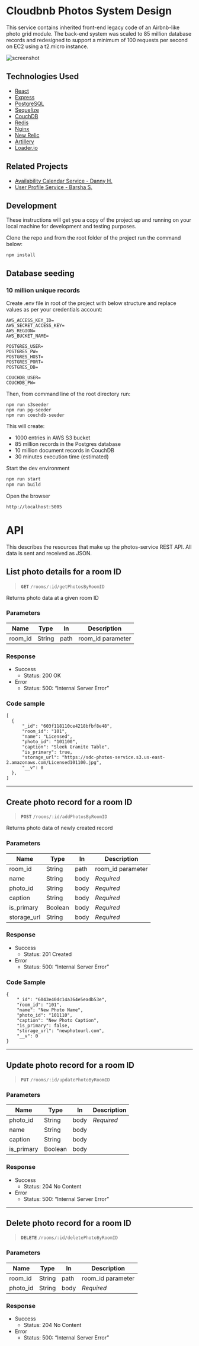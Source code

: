 # Cloudbnb Photos System Design

This service contains inherited front-end legacy code of an Airbnb-like photo grid module. The back-end system was scaled to 85 million database records and redesigned to support a minimum of 100 requests per second on EC2 using a t2.micro instance.

![screenshot](./screenshot.png)

## Technologies Used

* [React](https://github.com/facebook/react)
* [Express](http://expressjs.com/)
* [PostgreSQL](https://www.postgresql.org/)
* [Sequelize](https://sequelize.org/)
* [CouchDB](https://couchdb.apache.org/)
* [Redis](https://redis.io/)
* [Nginx](https://www.nginx.com/)
* [New Relic](https://newrelic.com/)
* [Artillery](https://artillery.io/)
* [Loader.io](https://loader.io/)

## Related Projects

- [Availability Calendar Service - Danny H.](https://github.com/sdc-jackson/availability-service)
- [User Profile Service - Barsha S.](https://github.com/sdc-jackson/user-service)


## Development

These instructions will get you a copy of the project up and running on your local machine for development and testing purposes.

Clone the repo and from the root folder of the project run the command below:
```
npm install
```

## Database seeding
### 10 million unique records
Create .env file in root of the project with below structure and replace values as per your credentials account:
```
AWS_ACCESS_KEY_ID=
AWS_SECRET_ACCESS_KEY=
AWS_REGION=
AWS_BUCKET_NAME=

POSTGRES_USER=
POSTGRES_PW=
POSTGRES_HOST=
POSTGRES_PORT=
POSTGRES_DB=

COUCHDB_USER=
COUCHDB_PW=
```

Then, from command line of the root directory run:
```
npm run s3seeder
npm run pg-seeder
npm run couchdb-seeder
```
This will create:
* 1000 entries in AWS S3 bucket
* 85 million records in the Postgres database
* 10 million document records in CouchDB
* 30 minutes execution time (estimated)

Start the dev environment
```sh
npm run start
npm run build
```

Open the browser
```
http://localhost:5005
```

# API
This describes the resources that make up the photos-service REST API. All data is sent and received as JSON.

## List photo details for a room ID
> **`GET`** `/rooms/:id/getPhotosByRoomID`

Returns photo data at a given room ID

### Parameters
| Name        | Type        | In   | Description       |
| ----------- | ----------- | ---- | ----------------- |
| room_id     | String      | path | room_id parameter |

### Response
* Success
  - Status: 200 OK
* Error
  - Status: 500: “Internal Server Error”

### Code sample

```
[
  {
      "_id": "603f118110ce4218bfbf8e48",
      "room_id": "101",
      "name": "Licensed",
      "photo_id": "101100",
      "caption": "Sleek Granite Table",
      "is_primary": true,
      "storage_url": "https://sdc-photos-service.s3.us-east-2.amazonaws.com/Licensed101100.jpg",
      "__v": 0
  },
]
```
_________________

## Create photo record for a room ID
> **`POST`** `/rooms/:id/addPhotosByRoomID`

Returns photo data of newly created record

### Parameters
| Name        | Type        | In   | Description       |
| ----------- | ----------- | ---- | ----------------- |
| room_id     | String      | path | room_id parameter |
| name        | String      | body | *Required*        |
| photo_id    | String      | body | *Required*        |
| caption     | String      | body | *Required*        |
| is_primary  | Boolean     | body | *Required*        |
| storage_url | String      | body | *Required*        |

### Response
* Success
  - Status: 201 Created
* Error
  - Status: 500: “Internal Server Error”

### Code Sample
```
{
    "_id": "6043e40dc14a364e5eadb53e",
    "room_id": "101",
    "name": "New Photo Name",
    "photo_id": "101110",
    "caption": "New Photo Caption",
    "is_primary": false,
    "storage_url": "newphotourl.com",
    "__v": 0
}
```
_________________

## Update photo record for a room ID
> **`PUT`** `/rooms/:id/updatePhotoByRoomID`

### Parameters
| Name        | Type        | In   | Description       |
| ----------- | ----------- | ---- | ----------------- |
| photo_id    | String      | body | *Required* |
| name        | String      | body |      |
| caption     | String      | body |      |
| is_primary  | Boolean     | body |      |

### Response
* Success
  - Status: 204 No Content
* Error
  - Status: 500: “Internal Server Error”

_________________

## Delete photo record for a room ID
> **`DELETE`** `/rooms/:id/deletePhotoByRoomID`

### Parameters
| Name        | Type        | In   | Description       |
| ----------- | ----------- | ---- | ----------------- |
| room_id     | String      | path | room_id parameter |
| photo_id    | String      | body | *Required*        |


### Response
* Success
  - Status: 204 No Content
* Error
  - Status: 500: “Internal Server Error”